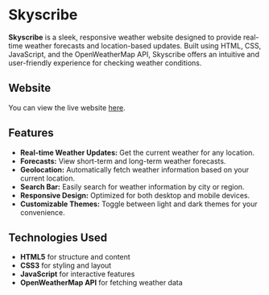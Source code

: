# Skyscribe

**Skyscribe** is a sleek, responsive weather website designed to provide real-time weather forecasts and location-based updates. Built using HTML, CSS, JavaScript, and the OpenWeatherMap API, Skyscribe offers an intuitive and user-friendly experience for checking weather conditions.

## Website

You can view the live website [here](http://your-website-url.com).

## Features

- **Real-time Weather Updates:** Get the current weather for any location.
- **Forecasts:** View short-term and long-term weather forecasts.
- **Geolocation:** Automatically fetch weather information based on your current location.
- **Search Bar:** Easily search for weather information by city or region.
- **Responsive Design:** Optimized for both desktop and mobile devices.
- **Customizable Themes:** Toggle between light and dark themes for your convenience.

## Technologies Used

- **HTML5** for structure and content
- **CSS3** for styling and layout
- **JavaScript** for interactive features
- **OpenWeatherMap API** for fetching weather data




